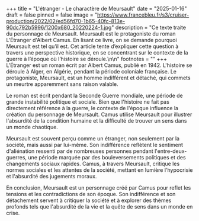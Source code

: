 +++
title = "L'étranger - Le charactère de Meursault"
date = "2025-01-16"
draft = false
pinned = false
image = "https://www.francebleu.fr/s3/cruiser-production/2022/02/ed56fd70-1b65-40fc-813e-90dc792b5996/1200x680_20220224-1.jpg"
description = "Ce texte traite du personnage de Meursault. Meursault est le protagoniste du roman L'Étranger d'Albert Camus. En lisant ce livre, on se demande pourquoi Meursault est tel qu’il est. Cet article tente d’expliquer cette question à travers une perspective historique, en se concentrant sur le contexte de la guerre à l’époque où l’histoire se déroule.\n\n"
footnotes = ""
+++
L'Étranger est un roman écrit par Albert Camus, publié en 1942. L'histoire se déroule à Alger, en Algérie, pendant la période coloniale française. Le protagoniste, Meursault, est un homme indifférent et détaché, qui commets un meurtre apparemment sans raison valable.

Le roman est écrit pendant la Seconde Guerre mondiale, une période de grande instabilité politique et sociale. Bien que l'histoire ne fait pas directement référence à la guerre, le contexte de l'époque influence la création du personnage de Meursault. Camus utilise Meursault pour illustrer l'absurdité de la condition humaine et la difficulté de trouver un sens dans un monde chaotique.

Meursault est souvent perçu comme un étranger, non seulement par la société, mais aussi par lui-même. Son indifférence reflètent le sentiment d'aliénation ressenti par de nombreuses personnes pendant l'entre-deux-guerres, une période marquée par des bouleversements politiques et des changements sociaux rapides. Camus, à travers Meursault, critique les normes sociales et les attentes de la société, mettant en lumière l'hypocrisie et l'absurdité des jugements moraux.

En conclusion, Meursault est un personnage créé par Camus pour reflet les tensions et les contradictions de son époque. Son indifférence et son détachement servent à critiquer la société et à explorer des thèmes profonds tels que l'absurdité de la vie et la quête de sens dans un monde en crise.
